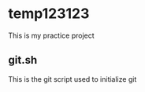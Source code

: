 # temp123123

This is my practice project

## git.sh
This is the git script used to initialize git




